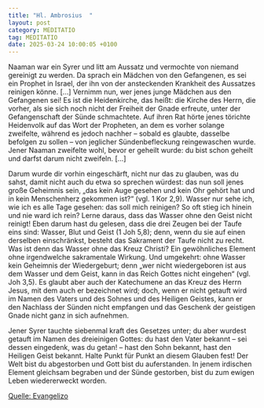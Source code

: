```yaml
---
title: "Hl. Ambrosius  "
layout: post
category: MEDITATIO
tag: MEDITATIO
date: 2025-03-24 10:00:05 +0100
---
```

Naaman war ein Syrer und litt am Aussatz und vermochte von niemand gereinigt zu werden. Da sprach ein Mädchen von den Gefangenen, es sei ein Prophet in Israel, der ihn von der ansteckenden Krankheit des Aussatzes reinigen könne. […] Vernimm nun, wer jenes junge Mädchen aus den Gefangenen sei! Es ist die Heidenkirche, das heißt: die Kirche des Herrn, die vorher, als sie sich noch nicht der Freiheit der Gnade erfreute, unter der Gefangenschaft der Sünde schmachtete.<!--more--> Auf ihren Rat hörte jenes törichte Heidenvolk auf das Wort der Propheten, an dem es vorher solange zweifelte, während es jedoch nachher – sobald es glaubte, dasselbe befolgen zu sollen – von jeglicher Sündenbefleckung reingewaschen wurde. Jener Naaman zweifelte wohl, bevor er geheilt wurde: du bist schon geheilt und darfst darum nicht zweifeln. […]

Darum wurde dir vorhin eingeschärft, nicht nur das zu glauben, was du sahst, damit nicht auch du etwa so sprechen würdest: das nun soll jenes große Geheimnis sein, „das kein Auge gesehen und kein Ohr gehört hat und in kein Menschenherz gekommen ist?“ (vgl. 1 Kor 2,9). Wasser nur sehe ich, wie ich es alle Tage gesehen: das soll mich reinigen? So oft stieg ich hinein und nie ward ich rein? Lerne daraus, dass das Wasser ohne den Geist nicht reinigt! Eben darum hast du gelesen, dass die drei Zeugen bei der Taufe eins sind: Wasser, Blut und Geist (1 Joh 5,8); denn, wenn du sie auf einen derselben einschränkst, besteht das Sakrament der Taufe nicht zu recht. Was ist denn das Wasser ohne das Kreuz Christi? Ein gewöhnliches Element ohne irgendwelche sakramentale Wirkung. Und umgekehrt: ohne Wasser kein Geheimnis der Wiedergeburt; denn „wer nicht wiedergeboren ist aus dem Wasser und dem Geist, kann in das Reich Gottes nicht eingehen“ (vgl. Joh 3,5). Es glaubt aber auch der Katechumene an das Kreuz des Herrn Jesus, mit dem auch er bezeichnet wird; doch, wenn er nicht getauft wird im Namen des Vaters und des Sohnes und des Heiligen Geistes, kann er den Nachlass der Sünden nicht empfangen und das Geschenk der geistigen Gnade nicht ganz in sich aufnehmen.  

Jener Syrer tauchte siebenmal kraft des Gesetzes unter; du aber wurdest getauft im Namen des dreieinigen Gottes: du hast den Vater bekannt – sei dessen eingedenk, was du getan! – hast den Sohn bekannt, hast den Heiligen Geist bekannt. Halte Punkt für Punkt an diesem Glauben fest! Der Welt bist du abgestorben und Gott bist du auferstanden. In jenem irdischen Element gleichsam begraben und der Sünde gestorben, bist du zum ewigen Leben wiedererweckt worden.

[Quelle: Evangelizo](https://evangeliumtagfuertag.org/DE/gospel)
